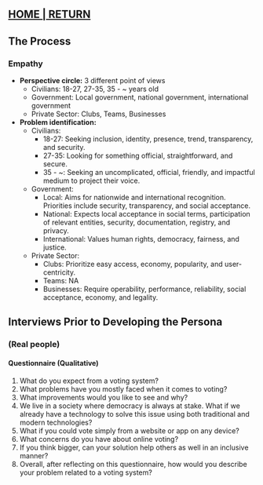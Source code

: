 ## [HOME | RETURN](https://github.com/plexoio/musa/blob/main/README.md)

## The Process
### Empathy
- **Perspective circle:** 3 different point of views
    - Civilians: 18-27, 27-35, 35 - ~ years old
    - Government: Local government, national government, international government
    - Private Sector: Clubs, Teams, Businesses
- **Problem identification:**
    - Civilians:
        - 18-27: Seeking inclusion, identity, presence, trend, transparency, and security.
        - 27-35: Looking for something official, straightforward, and secure.
        - 35 - ~: Seeking an uncomplicated, official, friendly, and impactful medium to project their voice.
    - Government:
        - Local: Aims for nationwide and international recognition. Priorities include security, transparency, and social acceptance.
        - National: Expects local acceptance in social terms, participation of relevant entities, security, documentation, registry, and privacy. 
        - International: Values human rights, democracy, fairness, and justice.
    - Private Sector:
        - Clubs: Prioritize easy access, economy, popularity, and user-centricity.
        - Teams: NA
        - Businesses: Require operability, performance, reliability, social acceptance, economy, and legality.

## Interviews Prior to Developing the Persona
### (Real people)
#### Questionnaire (Qualitative)
1. What do you expect from a voting system?
2. What problems have you mostly faced when it comes to voting?
3. What improvements would you like to see and why?
4. We live in a society where democracy is always at stake. What if we already have a technology to solve this issue using both traditional and modern technologies?
5. What if you could vote simply from a website or app on any device?
6. What concerns do you have about online voting?
7. If you think bigger, can your solution help others as well in an inclusive manner?
8. Overall, after reflecting on this questionnaire, how would you describe your problem related to a voting system?